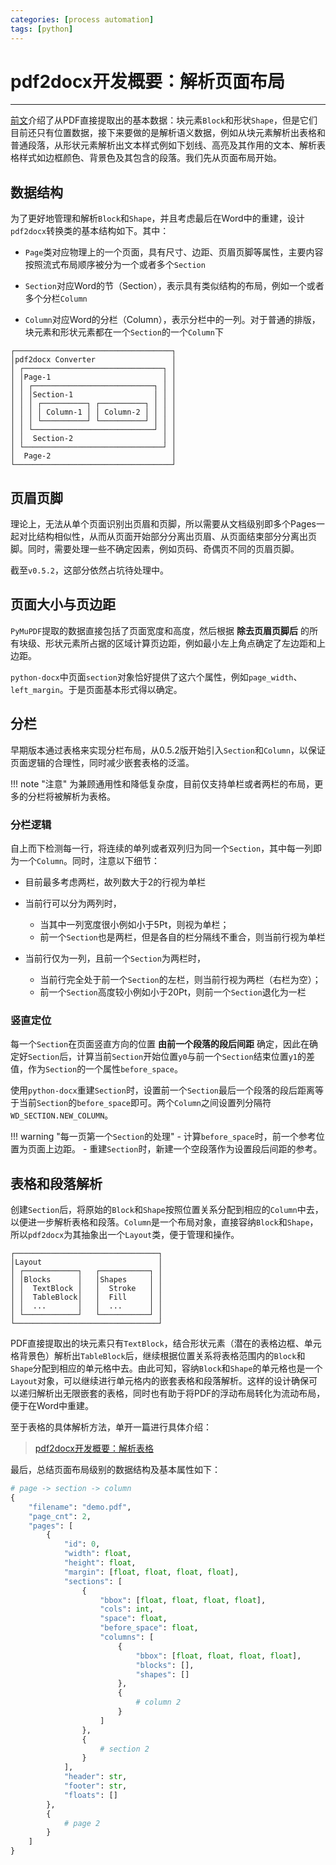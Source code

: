 ```yaml
---
categories: [process automation]
tags: [python]
---
```


# pdf2docx开发概要：解析页面布局


---

[前文](2020-07-14-pdf2docx开发概要：提取文本、图片和形状.md)介绍了从PDF直接提取出的基本数据：块元素`Block`和形状`Shape`，但是它们目前还只有位置数据，接下来要做的是解析语义数据，例如从块元素解析出表格和普通段落，从形状元素解析出文本样式例如下划线、高亮及其作用的文本、解析表格样式如边框颜色、背景色及其包含的段落。我们先从页面布局开始。


## 数据结构

为了更好地管理和解析`Block`和`Shape`，并且考虑最后在Word中的重建，设计`pdf2docx`转换类的基本结构如下。其中：

- `Page`类对应物理上的一个页面，具有尺寸、边距、页眉页脚等属性，主要内容按照流式布局顺序被分为一个或者多个`Section`

- `Section`对应Word的节（Section），表示具有类似结构的布局，例如一个或者多个分栏`Column`

- `Column`对应Word的分栏（Column），表示分栏中的一列。对于普通的排版，块元素和形状元素都在一个`Section`的一个`Column`下

```
┌───────────────────────────────────┐
│pdf2docx Converter                 │
│ ┌───────────────────────────────┐ │
│ │Page-1                         │ │
│ │ ┌───────────────────────────┐ │ │
│ │ │Section-1                  │ │ │
│ │ │ ┌──────────┐ ┌──────────┐ │ │ │
│ │ │ │ Column-1 │ │ Column-2 │ │ │ │
│ │ │ └──────────┘ └──────────┘ │ │ │
│ │ └───────────────────────────┘ │ │
│ │  Section-2                    │ │
│ └───────────────────────────────┘ │
│  Page-2                           │
└───────────────────────────────────┘
```



## 页眉页脚

理论上，无法从单个页面识别出页眉和页脚，所以需要从文档级别即多个Pages一起对比结构相似性，从而从页面开始部分分离出页眉、从页面结束部分分离出页脚。同时，需要处理一些不确定因素，例如页码、奇偶页不同的页眉页脚。

截至`v0.5.2`，这部分依然占坑待处理中。


## 页面大小与页边距

`PyMuPDF`提取的数据直接包括了页面宽度和高度，然后根据 **除去页眉页脚后** 的所有块级、形状元素所占据的区域计算页边距，例如最小左上角点确定了左边距和上边距。

`python-docx`中页面`section`对象恰好提供了这六个属性，例如`page_width`、`left_margin`。于是页面基本形式得以确定。


## 分栏

早期版本通过表格来实现分栏布局，从0.5.2版开始引入`Section`和`Column`，以保证页面逻辑的合理性，同时减少嵌套表格的泛滥。

!!! note "注意"
    为兼顾通用性和降低复杂度，目前仅支持单栏或者两栏的布局，更多的分栏将被解析为表格。

### 分栏逻辑

自上而下检测每一行，将连续的单列或者双列归为同一个`Section`，其中每一列即为一个`Column`。同时，注意以下细节：

- 目前最多考虑两栏，故列数大于2的行视为单栏

- 当前行可以分为两列时，

    - 当其中一列宽度很小例如小于5Pt，则视为单栏；
    - 前一个`Section`也是两栏，但是各自的栏分隔线不重合，则当前行视为单栏

- 当前行仅为一列，且前一个`Section`为两栏时，

    - 当前行完全处于前一个`Section`的左栏，则当前行视为两栏（右栏为空）；
    - 前一个`Section`高度较小例如小于20Pt，则前一个`Section`退化为一栏


### 竖直定位

每一个`Section`在页面竖直方向的位置 **由前一个段落的段后间距** 确定，因此在确定好`Section`后，计算当前`Section`开始位置`y0`与前一个`Section`结束位置`y1`的差值，作为`Section`的一个属性`before_space`。

使用`python-docx`重建`Section`时，设置前一个`Section`最后一个段落的段后距离等于当前`Section`的`before_space`即可。两个`Column`之间设置列分隔符`WD_SECTION.NEW_COLUMN`。


!!! warning "每一页第一个`Section`的处理"
    - 计算`before_space`时，前一个参考位置为页面上边距。
    - 重建`Section`时，新建一个空段落作为设置段后间距的参考。


## 表格和段落解析


创建`Section`后，将原始的`Block`和`Shape`按照位置关系分配到相应的`Column`中去，以便进一步解析表格和段落。`Column`是一个布局对象，直接容纳`Block`和`Shape`，所以`pdf2docx`为其抽象出一个`Layout`类，便于管理和操作。

```
┌────────────────────────────────┐
│Layout                          │
│ ┌────────────┐   ┌───────────┐ │
│ │Blocks      │   │Shapes     │ │
│ │  TextBlock │   │  Stroke   │ │
│ │  TableBlock│   │  Fill     │ │
│ │  ...       │   │  ...      │ │
│ └────────────┘   └───────────┘ │
└────────────────────────────────┘
```

PDF直接提取出的块元素只有`TextBlock`，结合形状元素（潜在的表格边框、单元格背景色）解析出`TableBlock`后，继续根据位置关系将表格范围内的`Block`和`Shape`分配到相应的单元格中去。由此可知，容纳`Block`和`Shape`的单元格也是一个`Layout`对象，可以继续进行单元格内的嵌套表格和段落解析。这样的设计确保可以递归解析出无限嵌套的表格，同时也有助于将PDF的浮动布局转化为流动布局，便于在Word中重建。

至于表格的具体解析方法，单开一篇进行具体介绍：

> [pdf2docx开发概要：解析表格](2020-08-15-pdf2docx开发概要：解析表格.md)



最后，总结页面布局级别的数据结构及基本属性如下：

```python
# page -> section -> column
{
    "filename": "demo.pdf",
    "page_cnt": 2,
    "pages": [
        {
            "id": 0,
            "width": float,
            "height": float,
            "margin": [float, float, float, float],
            "sections": [
                {
                    "bbox": [float, float, float, float],
                    "cols": int,
                    "space": float,
                    "before_space": float,
                    "columns": [
                        {
                            "bbox": [float, float, float, float],
                            "blocks": [],
                            "shapes": []
                        },
                        {
                            # column 2
                        }
                    ]
                },
                {
                    # section 2
                }
            ],
            "header": str,
            "footer": str,
            "floats": []
        },
        {
            # page 2
        }
    ]
}
```

